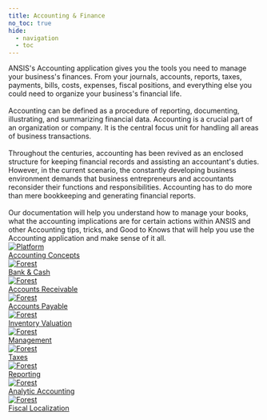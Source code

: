 ```yaml
---
title: Accounting & Finance
no_toc: true
hide:
  - navigation
  - toc
---
```


<div class="p-7">
ANSIS's Accounting application gives you the tools you need to manage your business's finances. From your journals, accounts, reports, taxes, payments, bills, costs, expenses, fiscal positions, and everything else you could need to organize your business's financial life. 
<br/>
<br/>
Accounting can be defined as a procedure of reporting, documenting, illustrating, and summarizing financial data. Accounting is a crucial part of an organization or company. It is the central focus unit for handling all areas of business transactions. 
<br/>
<br/>
Throughout the centuries, accounting has been revived as an enclosed structure for keeping financial records and assisting an accountant's duties. However, in the current scenario, the constantly developing business environment demands that business entrepreneurs and accountants reconsider their functions and responsibilities. Accounting has to do more than mere bookkeeping and generating financial reports.
<br/>
<br/>
Our documentation will help you understand how to manage your books, what the accounting implications are for certain actions within ANSIS and other Accounting tips, tricks, and Good to Knows that will help you use the Accounting application and make sense of it all. 
</div>

<section>
<!-- This example requires Tailwind CSS v2.0+ -->
<div class="relative bg-white overflow-hidden">
 <div class="p-7 grid grid-cols-1 sm:grid-cols-1 md:grid-cols-5 lg:grid-cols-5 xl:grid-cols-5 gap-5">
    <a href="01_accounting_concept" class="rounded overflow-hidden shadow-lg">
      <img class="w-full" src="assets/accounting_finance.jpg" alt="Platform">
      <div class="px-6 py-2">
        <div class="font-regular text-l mb-2" >Accounting Concepts</div>
      </div>
    </a>
    <a href="10_bank_cash" class="rounded overflow-hidden shadow-lg">
      <img class="w-full" src="assets/bank_cash.jpg" alt="Forest">
      <div class="px-6 py-2">
        <div class="font-regular text-l mb-2">Bank & Cash</div>
      </div>
    </a>
    <a href="20_accounts_receivable" class="rounded overflow-hidden shadow-lg">
      <img class="w-full" src="assets/account_receivable.jpg" alt="Forest">
      <div class="px-6 py-2">
        <div class="font-regular text-l mb-2">Accounts Receivable</div>
      </div>
    </a>
    </a>
    <a href="30_account_payable" class="rounded overflow-hidden shadow-lg">
      <img class="w-full" src="assets/account_payable.jpg" alt="Forest">
      <div class="px-6 py-2">
        <div class="font-regular text-l mb-2">Accounts Payable</div>
      </div>
    </a>
    </a>
    <a href="50_inventory_valuation" class="rounded overflow-hidden shadow-lg">
      <img class="w-full" src="assets/inventory.jpg" alt="Forest">
      <div class="px-6 py-2">
        <div class="font-regular text-l mb-2">Inventory Valuation</div>
      </div>
    </a>
    <a href="60_management" class="rounded overflow-hidden shadow-lg">
      <img class="w-full" src="assets/management.jpg" alt="Forest">
      <div class="px-6 py-2">
        <div class="font-regular text-l mb-2">Management</div>
      </div>
    </a>
    <a href="70_taxes" class="rounded overflow-hidden shadow-lg">
      <img class="w-full" src="assets/tax.jpg" alt="Forest">
      <div class="px-6 py-2">
        <div class="font-regular text-l mb-2">Taxes</div>
      </div>
    </a>
    <a href="80_reporting" class="rounded overflow-hidden shadow-lg">
      <img class="w-full" src="assets/report.jpg" alt="Forest">
      <div class="px-6 py-2">
        <div class="font-regular text-l mb-2">Reporting</div>
      </div>
    </a>
    <a href="90_analytic_accounting" class="rounded overflow-hidden shadow-lg">
      <img class="w-full" src="assets/analytic_accounting.jpg" alt="Forest">
      <div class="px-6 py-2">
        <div class="font-regular text-l mb-2">Analytic Accounting</div>
      </div>
    </a>
    <a href="98_fiscal_localization" class="rounded overflow-hidden shadow-lg">
      <img class="w-full" src="assets/fiscal_localization.jpg" alt="Forest">
      <div class="px-6 py-2">
        <div class="font-regular text-l mb-2">Fiscal Localization</div>
      </div>
    </a>
</div>
</section>
